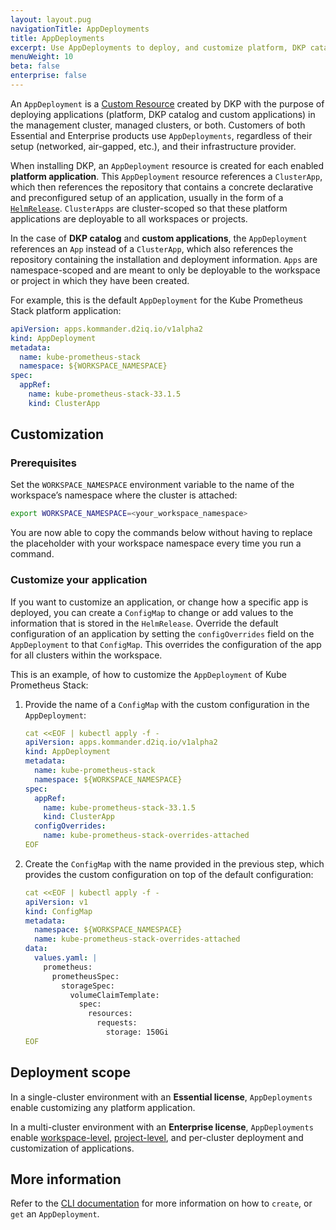 ```yaml
---
layout: layout.pug
navigationTitle: AppDeployments
title: AppDeployments
excerpt: Use AppDeployments to deploy, and customize platform, DKP catalog, and custom applications in your environment
menuWeight: 10
beta: false
enterprise: false
---
```


An `AppDeployment` is a [Custom Resource][CRD] created by DKP with the purpose of deploying applications (platform, DKP catalog and custom applications) in the management cluster, managed clusters, or both. Customers of both Essential and Enterprise products use `AppDeployments`, regardless of their setup (networked, air-gapped, etc.), and their infrastructure provider.

When installing DKP, an `AppDeployment` resource is created for each enabled **platform application**. This `AppDeployment` resource references a `ClusterApp`, which then references the repository that contains a concrete declarative and preconfigured setup of an application, usually in the form of a [`HelmRelease`][helm]. `ClusterApps` are cluster-scoped so that these platform applications are deployable to all workspaces or projects.

In the case of **DKP catalog** and **custom applications**, the `AppDeployment` references an `App` instead of a `ClusterApp`, which also references the repository containing the installation and deployment information. `Apps` are namespace-scoped and are meant to only be deployable to the workspace or project in which they have been created.

For example, this is the default `AppDeployment` for the Kube Prometheus Stack platform application:

```yaml
apiVersion: apps.kommander.d2iq.io/v1alpha2
kind: AppDeployment
metadata:
  name: kube-prometheus-stack
  namespace: ${WORKSPACE_NAMESPACE}
spec:
  appRef:
    name: kube-prometheus-stack-33.1.5
    kind: ClusterApp
```

## Customization

### Prerequisites

Set the `WORKSPACE_NAMESPACE` environment variable to the name of the workspace’s namespace where the cluster is attached:

```bash
export WORKSPACE_NAMESPACE=<your_workspace_namespace>
```

You are now able to copy the commands below without having to replace the placeholder with your workspace namespace every time you run a command.

### Customize your application

If you want to customize an application, or change how a specific app is deployed, you can create a `ConfigMap` to change or add values to the information that is stored in the `HelmRelease`. Override the default configuration of an application by setting the `configOverrides` field on the `AppDeployment` to that `ConfigMap`. This overrides the configuration of the app for all clusters within the workspace.

This is an example, of how to customize the `AppDeployment` of Kube Prometheus Stack:

1.  Provide the name of a `ConfigMap` with the custom configuration in the `AppDeployment`:

    ```yaml
    cat <<EOF | kubectl apply -f -
    apiVersion: apps.kommander.d2iq.io/v1alpha2
    kind: AppDeployment
    metadata:
      name: kube-prometheus-stack
      namespace: ${WORKSPACE_NAMESPACE}
    spec:
      appRef:
        name: kube-prometheus-stack-33.1.5
        kind: ClusterApp
      configOverrides:
        name: kube-prometheus-stack-overrides-attached
    EOF
    ```

1.  Create the `ConfigMap` with the name provided in the previous step, which provides the custom configuration on top of the default configuration:

    ```yaml
    cat <<EOF | kubectl apply -f -
    apiVersion: v1
    kind: ConfigMap
    metadata:
      namespace: ${WORKSPACE_NAMESPACE}
      name: kube-prometheus-stack-overrides-attached
    data:
      values.yaml: |
        prometheus:
          prometheusSpec:
            storageSpec:
              volumeClaimTemplate:
                spec:
                  resources:
                    requests:
                      storage: 150Gi
    EOF
    ```

## Deployment scope

In a single-cluster environment with an **Essential license**, `AppDeployments` enable customizing any platform application.

In a multi-cluster environment with an **Enterprise license**, `AppDeployments` enable [workspace-level][workspace], [project-level][project], and per-cluster deployment and customization of applications.
<!-- TODO: link to the per-cluster topic(s) once they are created-->

## More information

Refer to the [CLI documentation][cli] for more information on how to `create`, or `get` an `AppDeployment`.

[CRD]: https://kubernetes.io/docs/concepts/extend-kubernetes/api-extension/custom-resources/
[helm]: https://fluxcd.io/docs/components/helm/helmreleases/
[workspace]: ../../applications/
[project]: ../../../projects/applications/
[cli]: ../../../cli/dkp/
